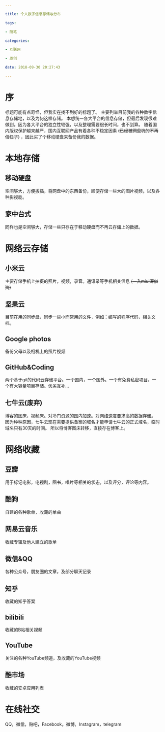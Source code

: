 ```yaml
---

title: 个人数字信息存储与分布

tags:

- 随笔

categories:

- 互联网

- 原创

date: 2018-09-30 20:27:43

---
```

# 序
标题可能有点奇怪，但我实在找不到好的标题了。
主要列举目前我的各种数字信息存储地，以及为何这样存储。
本想统一各大平台的信息存储，但最后发现很难做到。因为各大平台的独立性较强，以及整理需要很长时间，也不划算。
随着国内版权保护越来越严，国内互联网产品有着各种不稳定因素 ~~(已经被网盘坑的不再信任了)~~ ，因此买了个移动硬盘来备份我的数据。

# 本地存储
## 移动硬盘
空间够大，方便拔插，将网盘中的东西备份，顺便存储一些大的图片视频，以及各种影视剧。
## 家中台式
同样也是空间够大，存储一些只存在于移动硬盘而不再云存储上的数据。

# 网络云存储
## 小米云
主要存储手机上拍摄的照片，视频，录音。通讯录等手机相关信息
 ~~(一入miui深似海)~~ 

## 坚果云
目前在用的同步盘，同步一些小而常用的文件，例如：编写的程序代码，相关文档。

## Google photos
备份父母以及相机上的照片视频

## GitHub&Coding
两个基于git的代码云存储平台。一个国内，一个国外。一个有免费私密项目，一个有大容量项目存储。优劣互补...

## 七牛云(废弃)
博客的图床，视频床。对冷门资源的国内加速。对网络速度要求高的数据存储。
因为种种原因，七牛云现在需要提供备案的域名才能申请七牛云的正式域名，临时域名只有30天的时间。
所以将博客图床转移，直接存在博客上。

# 网络收藏
## 豆瓣
用于标记电影，电视剧，图书，唱片等相关的状态，以及评分，评论等内容。
## 酷狗
自建的各种歌单，收藏的单曲
## 网易云音乐
收藏专辑及他人建立的歌单
## 微信&QQ
各种公众号，朋友圈的文章，及部分聊天记录
## 知乎
收藏的知乎答案
## bilibili
收藏的B站相关视频
## YouTube
关注的各种YouTube频道，及收藏的YouTube视频
## 酷市场
收藏的安卓应用列表
# 在线社交
QQ，微信，贴吧，Facebook，微博，Instagram，telegram